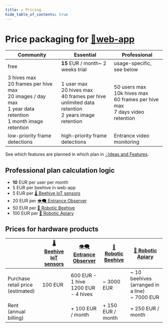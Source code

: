 ```yaml
---
title: ⚖️ Pricing
hide_table_of_contents: true
---
```

# Price packaging for [📱web-app](📱Web-app/📱Web-app.md)

| **Community**                                                                                                                  | **Essential**                                                                                                           | **Professional**                                                                              |
| ------------------------------------------------------------------------------------------------------------------------------ | ----------------------------------------------------------------------------------------------------------------------- | --------------------------------------------------------------------------------------------- |
| free                                                                                                                           | **15** EUR / month~ 2 weeks trial                                                                                       | usage-specific, see below                                                                     |
| 3 hives max<br />20 frames per hive max  <br />20 images / day max  <br />1 year data retention  <br />1 month image retention | 1 user max  <br />20 hives max  <br />40 frames per hive  <br />unlimited data retention  <br />2 years image retention | 50 users max  <br />10k hives max  <br />60 frames per hive max  <br />7 days video retention |
| low-priority frame detections                                                                                                  | high-priority frame detections                                                                                          | Entrance video monitoring                                                                     |


See which features are planned in which plan in [💡Ideas and Features](https://gratheon.com/Products%2058e0ca42932f483aa6654f96baccb97a/Ideas%20and%20Features%20ca76f493a1454e14b7dfbae7bd292a2e.html).  

## Professional plan calculation logic
- **10** EUR per user per month
- 5 EUR per beehive in web-app
- 5 EUR per [🌡️ Beehive IoT sensors](🌡️%20Beehive%20IoT%20sensors/🌡️%20Beehive%20IoT%20sensors.md)
- 20 EUR per  [👁️‍🗨️ Entrance Observer](👁️‍🗨️%20Entrance%20Observer.md)
- 50 EUR per  [🧿 Robotic Beehive](🧿%20Robotic%20Beehive/🧿%20Robotic%20Beehive.md)
- 100 EUR per [🪬 Robotic Apiary](🪬%20Robotic%20Apiary.md)
  
## Prices for hardware products

|                                          | [🌡️ Beehive IoT sensors](🌡️%20Beehive%20IoT%20sensors/🌡️%20Beehive%20IoT%20sensors.md) | [👁️‍🗨️ Entrance Observer](👁️‍🗨️%20Entrance%20Observer.md) | [🧿 Robotic Beehive](🧿%20Robotic%20Beehive/🧿%20Robotic%20Beehive.md) | [🪬 Robotic Apiary](🪬%20Robotic%20Apiary.md)        |
| ---------------------------------------- | ----------------------------------------------------------- | ------------------------------------------------------------- | ---------------------------------------------------------------------- | ---------------------------------------------------- |
| Purchase retail price  <br />(estimated) | 100 EUR                                                     | 600 EUR - 1 hive  <br />1200 EUR - 4 hives                    | ~ 3000 EUR                                                             | ~ 10 beehives (arranged in a line)  <br />~ 7000 EUR |
| Rent  <br />(annual billing)             |                                                             | + 100 EUR / month                                             | + 150 EUR / month                                                      | + 250 EUR / month                                    |
